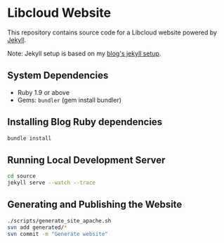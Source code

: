 # Libcloud Website

This repository contains source code for a Libcloud website powered by
[Jekyll][1].

Note: Jekyll setup is based on my [blog's jekyll setup][2].

## System Dependencies

* Ruby 1.9 or above
* Gems: `bundler` (gem install bundler)

## Installing Blog Ruby dependencies

```bash
bundle install
```

## Running Local Development Server

```bash
cd source
jekyll serve --watch --trace
```

## Generating and Publishing the Website

```bash
./scripts/generate_site_apache.sh
svn add generated/*
svn commit -m "Generate website"
```

[1]: http://jekyllrb.com/
[2]: https://github.com/Kami/kami.github.com
